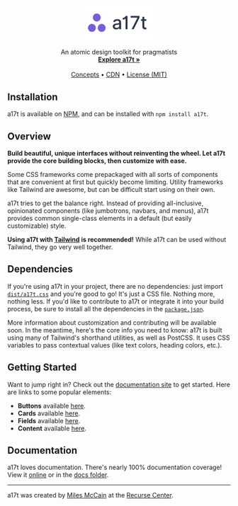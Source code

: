 <p align="center">
  <h3 align="center"><img src="docs/assets/logo.png" height="75"></h3>

  <p align="center">
     An atomic design toolkit for pragmatists
    <br>
    <a href="https://a17t.rmrm.io"><strong>Explore a17t »</strong></a>
    <br>
    <br>
    <a href="https://a17t.rmrm.io/#concepts">Concepts</a>
    &bull;
    <a href="https://www.jsdelivr.com/package/npm/a17t">CDN</a>
    &bull;
    <a href="LICENSE.md">License (MIT)</a>
  </p>
</p>

## Installation
a17t is available on [NPM](https://www.npmjs.com/package/a17t), and can be installed with `npm install a17t`.

## Overview

**Build beautiful, unique interfaces without reinventing the wheel. Let a17t provide the core building blocks, then customize with ease.**

Some CSS frameworks come prepackaged with all sorts of components that are convenient at first but quickly become limiting. Utility frameworks like Tailwind are awesome, but can be difficult start using on their own.

a17t tries to get the balance right. Instead of providing all-inclusive, opinionated components (like jumbotrons, navbars, and menus), a17t provides common single-class elements in a default (but easily customizable) style.

**Using a17t with [Tailwind](https://tailwindcss.com) is recommended!** While a17t can be used without Tailwind, they go very well together.

## Dependencies
If you're using a17t in your project, there are no dependencies: just import [`dist/a17t.css`](dist/a17t.css) and you're good to go! It's just a CSS file. Nothing more, nothing less. If you'd like to contribute to a17t or integrate it into your build process, be sure to install all the dependencies in the [`package.json`](package.json).

More information about customization and contributing will be available soon. In the meantime, here's the core info you need to know: a17t is built using many of Tailwind's shorthand utilities, as well as PostCSS. It uses CSS variables to pass contextual values (like text colors, heading colors, etc.).

## Getting Started
Want to jump right in? Check out the [documentation site](https://a17t.rmrm.io) to get started. Here are links to some popular elements:

* **Buttons** available [here](https://a17t.rmrm.io/interaction/button).
* **Cards** available [here](https://a17t.rmrm.io/layout/card).
* **Fields** available [here](https://a17t.rmrm.io/interaction/field).
* **Content** available [here](https://a17t.rmrm.io/typography/content).


## Documentation
a17t loves documentation. There's nearly 100% documentation coverage! View it [online](https://a17t.rmrm.io) or in the [docs folder](docs/).

---

a17t was created by [Miles McCain](https://rmrm.io) at the [Recurse Center](https://recurse.com).
